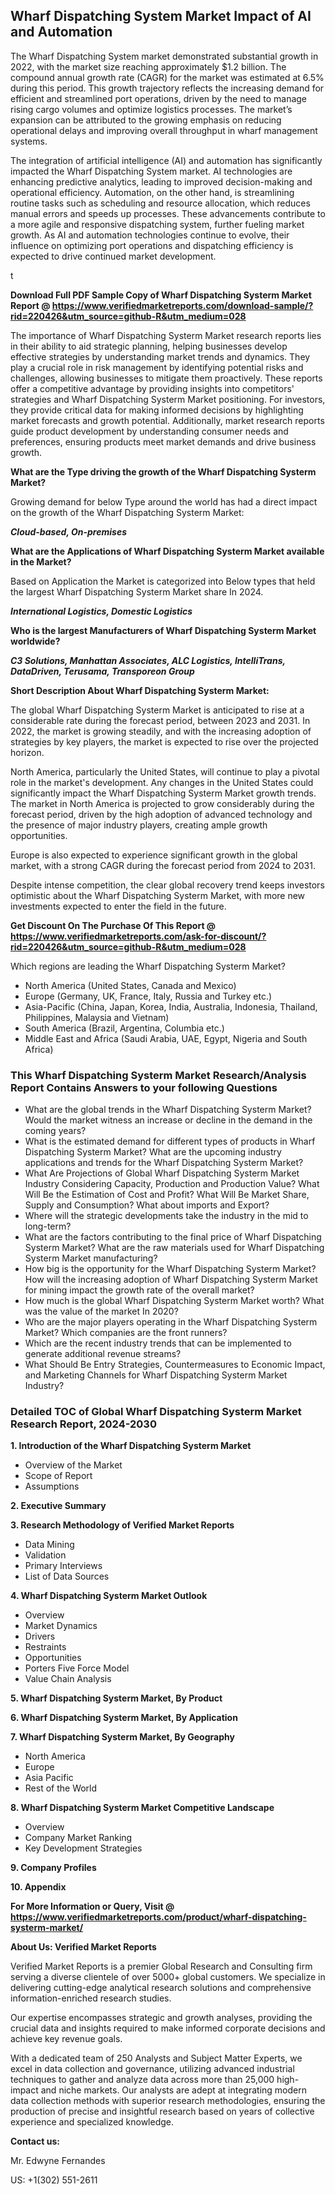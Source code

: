 <h2>Wharf Dispatching System Market Impact of AI and Automation</h2><p>The Wharf Dispatching System market demonstrated substantial growth in 2022, with the market size reaching approximately $1.2 billion. The compound annual growth rate (CAGR) for the market was estimated at 6.5% during this period. This growth trajectory reflects the increasing demand for efficient and streamlined port operations, driven by the need to manage rising cargo volumes and optimize logistics processes. The market’s expansion can be attributed to the growing emphasis on reducing operational delays and improving overall throughput in wharf management systems.</p><p>The integration of artificial intelligence (AI) and automation has significantly impacted the Wharf Dispatching System market. AI technologies are enhancing predictive analytics, leading to improved decision-making and operational efficiency. Automation, on the other hand, is streamlining routine tasks such as scheduling and resource allocation, which reduces manual errors and speeds up processes. These advancements contribute to a more agile and responsive dispatching system, further fueling market growth. As AI and automation technologies continue to evolve, their influence on optimizing port operations and dispatching efficiency is expected to drive continued market development.</p>t</p><p id="" class=""><strong>Download Full PDF Sample Copy of Wharf Dispatching Systerm Market Report @ <a href="https://www.verifiedmarketreports.com/download-sample/?rid=220426&utm_source=github-R&utm_medium=028" target="_blank">https://www.verifiedmarketreports.com/download-sample/?rid=220426&utm_source=github-R&utm_medium=028</a></strong></p><p>The importance of&nbsp;Wharf Dispatching Systerm Market research reports lies in their ability to aid strategic planning, helping businesses develop effective strategies by understanding market trends and dynamics. They play a crucial role in risk management by identifying potential risks and challenges, allowing businesses to mitigate them proactively. These reports offer a competitive advantage by providing insights into competitors' strategies and Wharf Dispatching Systerm Market positioning. For investors, they provide critical data for making informed decisions by highlighting market forecasts and growth potential. Additionally, market research reports guide product development by understanding consumer needs and preferences, ensuring products meet market demands and drive business growth.</p><p><strong>What are the&nbsp;Type driving the growth of the Wharf Dispatching Systerm Market?</strong></p><p id="" class="">Growing demand for below Type around the world has had a direct impact on the growth of the Wharf Dispatching Systerm Market:</p><em><strong>Cloud-based, On-premises</strong></em></p><strong>What are the&nbsp;Applications&nbsp;of Wharf Dispatching Systerm Market available in the Market?</strong></p><p id="" class="">Based on Application the Market is categorized into Below types that held the largest Wharf Dispatching Systerm Market share In 2024.</p><em><strong>International Logistics, Domestic Logistics</strong></em></p><strong>Who is the largest Manufacturers of Wharf Dispatching Systerm Market worldwide?</strong></p><p><em><strong>C3 Solutions, Manhattan Associates, ALC Logistics, IntelliTrans, DataDriven, Terusama, Transporeon Group</strong></em></p><p id="" class=""><strong>Short Description About Wharf Dispatching Systerm Market:</strong></p><p>The global Wharf Dispatching Systerm Market is anticipated to rise at a considerable rate during the forecast period, between 2023 and 2031. In 2022, the market is growing steadily, and with the increasing adoption of strategies by key players, the market is expected to rise over the projected horizon.</p><p>North America, particularly the United States, will continue to play a pivotal role in the market's development. Any changes in the United States could significantly impact the Wharf Dispatching Systerm Market growth trends. The market in North America is projected to grow considerably during the forecast period, driven by the high adoption of advanced technology and the presence of major industry players, creating ample growth opportunities.</p><p>Europe is also expected to experience significant growth in the global market, with a strong CAGR during the forecast period from 2024 to 2031.</p><p>Despite intense competition, the clear global recovery trend keeps investors optimistic about the Wharf Dispatching Systerm Market, with more new investments expected to enter the field in the future.</p><p id="" class=""><strong>Get Discount On The Purchase Of This Report @ <a href="https://www.verifiedmarketreports.com/ask-for-discount/?rid=220426&utm_source=github-R&utm_medium=028" target="_blank">https://www.verifiedmarketreports.com/ask-for-discount/?rid=220426&utm_source=github-R&utm_medium=028</a></strong></p>Which regions are leading the Wharf Dispatching Systerm Market?</p><ul><li>North America (United States, Canada and Mexico)</li><li>Europe (Germany, UK, France, Italy, Russia and Turkey etc.)</li><li>Asia-Pacific (China, Japan, Korea, India, Australia, Indonesia, Thailand, Philippines, Malaysia and Vietnam)</li><li>South America (Brazil, Argentina, Columbia etc.)</li><li>Middle East and Africa (Saudi Arabia, UAE, Egypt, Nigeria and South Africa)</li></ul><h3 id="" class="">This Wharf Dispatching Systerm Market Research/Analysis Report Contains Answers to your following Questions</h3><ul><li>What are the global trends in the Wharf Dispatching Systerm Market? Would the market witness an increase or decline in the demand in the coming years?</li><li>What is the estimated demand for different types of products in Wharf Dispatching Systerm Market? What are the upcoming industry applications and trends for the Wharf Dispatching Systerm Market?</li><li>What Are Projections of Global Wharf Dispatching Systerm Market Industry Considering Capacity, Production and Production Value? What Will Be the Estimation of Cost and Profit? What Will Be Market Share, Supply and Consumption? What about imports and Export?</li><li>Where will the strategic developments take the industry in the mid to long-term?</li><li>What are the factors contributing to the final price of Wharf Dispatching Systerm Market? What are the raw materials used for Wharf Dispatching Systerm Market manufacturing?</li><li>How big is the opportunity for the Wharf Dispatching Systerm Market? How will the increasing adoption of Wharf Dispatching Systerm Market for mining impact the growth rate of the overall market?</li><li>How much is the global Wharf Dispatching Systerm Market worth? What was the value of the market In 2020?</li><li>Who are the major players operating in the Wharf Dispatching Systerm Market? Which companies are the front runners?</li><li>Which are the recent industry trends that can be implemented to generate additional revenue streams?</li><li>What Should Be Entry Strategies, Countermeasures to Economic Impact, and Marketing Channels for Wharf Dispatching Systerm Market Industry?</li></ul><h3 id="" class="">Detailed TOC of Global Wharf Dispatching Systerm Market Research Report, 2024-2030</h3><p id="" class=""><strong>1. Introduction of the Wharf Dispatching Systerm Market</strong></p><ul><li>Overview of the Market</li><li>Scope of Report</li><li>Assumptions</li></ul><p id="" class=""><strong>2. Executive Summary</strong></p><p id="" class=""><strong>3. Research Methodology of Verified Market Reports</strong></p><ul><li>Data Mining</li><li>Validation</li><li>Primary Interviews</li><li>List of Data Sources</li></ul><p id="" class=""><strong>4. Wharf Dispatching Systerm Market Outlook</strong></p><ul><li>Overview</li><li>Market Dynamics</li><li>Drivers</li><li>Restraints</li><li>Opportunities</li><li>Porters Five Force Model</li><li>Value Chain Analysis</li></ul><p id="" class=""><strong>5. Wharf Dispatching Systerm Market, By Product</strong></p><p id="" class=""><strong>6. Wharf Dispatching Systerm Market, By Application</strong></p><p id="" class=""><strong>7. Wharf Dispatching Systerm Market, By Geography</strong></p><ul><li>North America</li><li>Europe</li><li>Asia Pacific</li><li>Rest of the World</li></ul><p id="" class=""><strong>8. Wharf Dispatching Systerm Market Competitive Landscape</strong></p><ul><li>Overview</li><li>Company Market Ranking</li><li>Key Development Strategies</li></ul><p id="" class=""><strong>9. Company Profiles</strong></p><p id="" class=""><strong>10. Appendix</strong></p><p id="" class=""><strong>For More Information or Query, Visit @ <a href="https://www.verifiedmarketreports.com/product/wharf-dispatching-systerm-market/" target="_blank">https://www.verifiedmarketreports.com/product/wharf-dispatching-systerm-market/</a></strong></p><p id="" class=""><strong>About Us: Verified Market Reports</strong></p><p id="" class="">Verified Market Reports is a premier Global Research and Consulting firm serving a diverse clientele of over 5000+ global customers. We specialize in delivering cutting-edge analytical research solutions and comprehensive information-enriched research studies.</p><p id="" class="">Our expertise encompasses strategic and growth analyses, providing the crucial data and insights required to make informed corporate decisions and achieve key revenue goals.</p><p id="" class="">With a dedicated team of 250 Analysts and Subject Matter Experts, we excel in data collection and governance, utilizing advanced industrial techniques to gather and analyze data across more than 25,000 high-impact and niche markets. Our analysts are adept at integrating modern data collection methods with superior research methodologies, ensuring the production of precise and insightful research based on years of collective experience and specialized knowledge.</p><p id="" class=""><strong>Contact us:</strong></p><p id="" class="">Mr. Edwyne Fernandes</p><p id="" class="">US: +1(302) 551-2611</p>